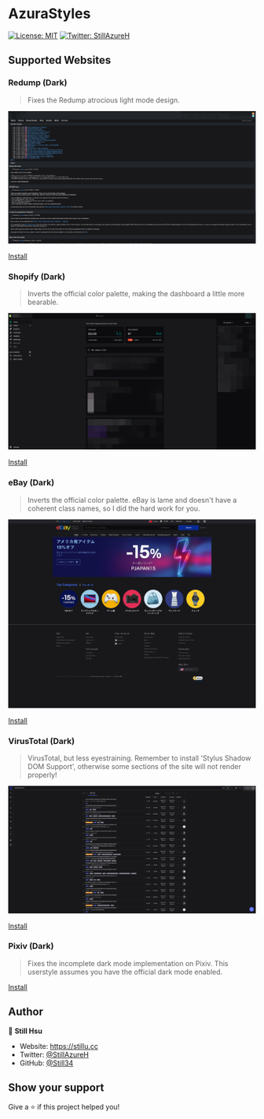 # AzuraStyles

[![License: MIT](https://img.shields.io/badge/License-MIT-yellow.svg)](/LICENSE)
[![Twitter: StillAzureH](https://img.shields.io/twitter/follow/StillAzureH.svg?style=social)](https://twitter.com/StillAzureH)

## Supported Websites

### Redump (Dark)

> Fixes the Redump atrocious light mode design.

![Preview](resources/dark-redump.png)

[Install](https://github.com/Still34/azura-styles/raw/master/styles/DarkRedump.user.css)

### Shopify (Dark)

> Inverts the official color palette, making the dashboard a little more bearable.

![Preview](resources/dark-shopify.png)

[Install](https://github.com/Still34/azura-styles/raw/master/styles/DarkShopify.user.css)

### eBay (Dark)

> Inverts the official color palette. eBay is lame and doesn't have a coherent class names, so I did the hard work for you.

![Preview](resources/dark-ebay.png)

[Install](https://github.com/Still34/azura-styles/raw/master/styles/DarkEbay.user.css)

### VirusTotal (Dark)

> VirusTotal, but less eyestraining. Remember to install 'Stylus Shadow DOM Support', otherwise some sections of the site will not render properly!

![Preview](resources/dark-virustotal.png)

[Install](https://github.com/Still34/azura-styles/raw/master/styles/DarkVirusTotal.user.css)

### Pixiv (Dark)

> Fixes the incomplete dark mode implementation on Pixiv. This userstyle assumes you have the official dark mode enabled.

[Install](https://github.com/Still34/azura-styles/raw/master/styles/DarkPixiv.user.css)

## Author

👤 **Still Hsu**

- Website: <https://stillu.cc>
- Twitter: [@StillAzureH](https://twitter.com/StillAzureH)
- GitHub: [@Still34](https://github.com/Still34)

## Show your support

Give a ⭐️ if this project helped you!
